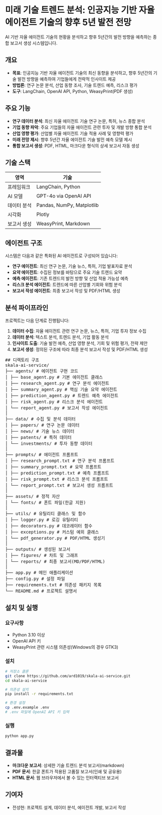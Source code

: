 # 미래 기술 트렌드 분석: 인공지능 기반 자율 에이전트 기술의 향후 5년 발전 전망

AI 기반 자율 에이전트 기술의 현황을 분석하고 향후 5년간의 발전 방향을 예측하는 종합 보고서 생성 시스템입니다.

## 개요

- **목표**: 인공지능 기반 자율 에이전트 기술의 최신 동향을 분석하고, 향후 5년간의 기술 발전 방향을 예측하여 기업들에게 전략적 인사이트 제공
- **방법론**: 연구 논문 분석, 산업 동향 조사, 기술 트렌드 예측, 리스크 평가
- **도구**: LangChain, OpenAI API, Python, WeasyPrint(PDF 생성)

## 주요 기능

- **연구 데이터 분석**: 최신 자율 에이전트 기술 연구 논문, 특허, 뉴스 종합 분석
- **기업 동향 파악**: 주요 기업들의 자율 에이전트 관련 투자 및 개발 방향 통합 분석
- **산업 영향 평가**: 산업별 자율 에이전트 기술 적용 사례 및 영향력 평가
- **미래 전망 제시**: 향후 5년간 자율 에이전트 기술 발전 예측 모델 제시
- **통합 보고서 생성**: PDF, HTML, 마크다운 형식의 상세 보고서 자동 생성

## 기술 스택

| 영역 | 기술 |
|-------------|--------------------------------------|
| 프레임워크 | LangChain, Python |
| AI 모델 | GPT-4o via OpenAI API |
| 데이터 분석 | Pandas, NumPy, Matplotlib |
| 시각화 | Plotly |
| 보고서 생성 | WeasyPrint, Markdown |

## 에이전트 구조

시스템은 다음과 같은 특화된 AI 에이전트로 구성되어 있습니다:

- **연구 에이전트**: 최신 연구 논문, 기술 뉴스, 특허, 기업 발표자료 분석
- **요약 에이전트**: 수집된 정보를 바탕으로 주요 기술 트렌드 요약
- **예측 에이전트**: 기존 트렌드의 발전 방향 및 산업 적용 가능성 예측
- **리스크 분석 에이전트**: 트렌드에 따른 산업별 기회와 위험 분석
- **보고서 작성 에이전트**: 최종 보고서 작성 및 PDF/HTML 생성

## 분석 파이프라인

프로젝트는 다음 단계로 진행됩니다:

1. **데이터 수집**: 자율 에이전트 관련 연구 논문, 뉴스, 특허, 기업 투자 정보 수집
2. **데이터 분석**: 텍스트 분석, 트렌드 분석, 기업 활동 분석
3. **인사이트 도출**: 기술 발전 예측, 산업 영향 분석, 기회 및 위험 평가, 전략 제안
4. **보고서 생성**: 정의된 구조에 따라 최종 분석 보고서 작성 및 PDF/HTML 생성

<pre>
## 디렉토리 구조
skala-ai-service/
├── agents/ # 에이전트 구현 코드
│ ├── base_agent.py # 기본 에이전트 클래스
│ ├── research_agent.py # 연구 분석 에이전트
│ ├── summary_agent.py # 핵심 기술 요약 에이전트
│ ├── prediction_agent.py # 트렌드 예측 에이전트
│ ├── risk_agent.py # 리스크 분석 에이전트
│ └── report_agent.py # 보고서 작성 에이전트
│
├── data/ # 수집 및 분석 데이터
│ ├── papers/ # 연구 논문 데이터
│ ├── news/ # 기술 뉴스 데이터
│ ├── patents/ # 특허 데이터
│ └── investments/ # 투자 동향 데이터
│
├── prompts/ # 에이전트 프롬프트
│ ├── research_prompt.txt # 연구 분석 프롬프트
│ ├── summary_prompt.txt # 요약 프롬프트
│ ├── prediction_prompt.txt # 예측 프롬프트
│ ├── risk_prompt.txt # 리스크 분석 프롬프트
│ └── report_prompt.txt # 보고서 생성 프롬프트
│
├── assets/ # 정적 자산
│ └── fonts/ # 폰트 파일(한글 지원)
│
├── utils/ # 유틸리티 클래스 및 함수
│ ├── logger.py # 로깅 유틸리티
│ ├── decorators.py # 데코레이터 함수
│ ├── exceptions.py # 커스텀 예외 클래스
│ └── pdf_generator.py # PDF/HTML 생성기
│
├── outputs/ # 생성된 보고서
│ ├── figures/ # 차트 및 그래프
│ └── reports/ # 최종 보고서(MD/PDF/HTML)
│
├── app.py # 메인 애플리케이션
├── config.py # 설정 파일
├── requirements.txt # 의존성 패키지 목록
└── README.md # 프로젝트 설명서
</pre>

## 설치 및 실행

### 요구사항

- Python 3.10 이상
- OpenAI API 키
- WeasyPrint 관련 시스템 의존성(Windows의 경우 GTK3)

### 설치

```bash
# 저장소 클론
git clone https://github.com/ard1019/skala-ai-service.git
cd skala-ai-service

# 의존성 설치
pip install -r requirements.txt

# 환경 설정
cp .env.example .env
# .env 파일에 OpenAI API 키 입력
```

### 실행

```bash
python app.py
```

## 결과물

- **마크다운 보고서**: 상세한 기술 트렌드 분석 보고서(markdown)
- **PDF 문서**: 한글 폰트가 적용된 고품질 보고서(인쇄 및 공유용)
- **HTML 문서**: 웹 브라우저에서 볼 수 있는 인터랙티브 보고서

## 기여자

- 전성현: 프로젝트 설계, 데이터 분석, 에이전트 개발, 보고서 작성
